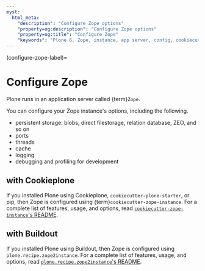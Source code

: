 ```yaml
---
myst:
  html_meta:
    "description": "Configure Zope options"
    "property=og:description": "Configure Zope options"
    "property=og:title": "Configure Zope"
    "keywords": "Plone 6, Zope, instance, app server, config, cookiecutter-zope-instance"
---
```


(configure-zope-label)=

# Configure Zope

Plone runs in an application server called {term}`Zope`.

You can configure your Zope instance's options, including the following.

* persistent storage: blobs, direct filestorage, relation database, ZEO, and so on
* ports
* threads
* cache
* logging
* debugging and profiling for development

## with Cookieplone

If you installed Plone using Cookieplone, `cookiecutter-plone-starter`, or pip, then Zope is configured using {term}`cookiecutter-zope-instance`.
For a complete list of features, usage, and options, read [`cookiecutter-zope-instance`'s README](https://github.com/plone/cookiecutter-zope-instance#readme).

## with Buildout

If you installed Plone using Buildout, then Zope is configured using `plone.recipe.zope2instance`.
For a complete list of features, usage, and options, read [`plone.recipe.zope2instance`'s README](https://pypi.org/project/plone.recipe.zope2instance/).
